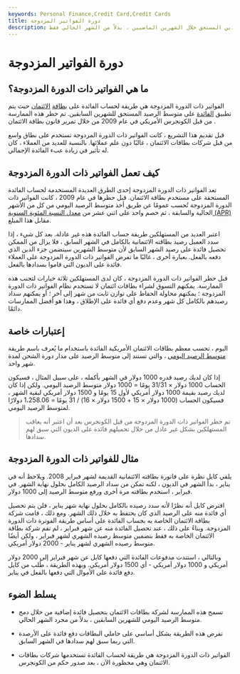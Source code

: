 ```yaml
---
keywords: Personal Finance,Credit Card,Credit Cards
title: دورة الفواتير المزدوجة
description: الفواتير ذات الدورة المزدوجة هي ممارسة محظورة الآن تتمثل في إصدار فواتير لعملاء بطاقات الائتمان عن طريق تحصيل فائدة على متوسط الدين المستحق خلال الشهرين الماضيين ، بدلاً من الشهر الحالي فقط.
---
```


# دورة الفواتير المزدوجة
## ما هي الفواتير ذات الدورة المزدوجة؟

الفواتير ذات الدورة المزدوجة هي طريقة لحساب الفائدة على [بطاقة](/creditcard) [الائتمان](/creditcard) حيث يتم تطبيق [الفائدة](/interest) على متوسط الرصيد المستحق للشهرين السابقين. تم حظر هذه الممارسة من قبل الكونجرس الأمريكي في عام 2009 من خلال تمرير قانون بطاقة الائتمان .

قبل تقديم هذا التشريع ، كانت الفواتير ذات الدورة المزدوجة تستخدم على نطاق واسع من قبل شركات بطاقات الائتمان ، غالبًا دون علم عملائها. بالنسبة للعديد من العملاء ، كان له تأثير في زيادة عبء الفائدة الإجمالي.

## كيف تعمل الفواتير ذات الدورة المزدوجة

تعد الفواتير ذات الدورة المزدوجة إحدى الطرق العديدة المستخدمة لحساب الفائدة المستحقة على مستخدم بطاقة الائتمان. قبل حظرها في عام 2009 ، كانت الفواتير ذات الدورة المزدوجة تُحسب عمومًا عن طريق أخذ متوسط الرصيد اليومي من كل من الأشهر الحالية والسابقة ، ثم خصم واحد على اثني عشر من [معدل النسبة المئوية السنوية (APR)](/apr) مقابل هذا المبلغ.

اعتبر العديد من المستهلكين طريقة حساب الفائدة هذه غير عادلة. بعد كل شيء ، إذا سدد العميل رصيد بطاقته الائتمانية بالكامل في الشهر السابق ، فلا يزال من الممكن تحصيل فائدة على رصيد الشهر السابق لأن متوسط الشهرين سيتضمن جزء الدين الذي دفعه بالفعل. بعبارة أخرى ، غالبًا ما تفرض الفواتير ذات الدورة المزدوجة على العملاء فائدة على الديون التي قاموا بسدادها بالفعل.

قبل حظر الفواتير ذات الدورة المزدوجة ، كان لدى المستهلكين ثلاثة خيارات لتجنب هذه الممارسة. يمكنهم التسوق لشراء بطاقات ائتمان لا تستخدم نظام الفواتير ذات الدورة المزدوجة ؛ يمكنهم محاولة الحفاظ على توازن ثابت من شهر إلى آخر ؛ أو يمكنهم سداد رصيدهم بالكامل كل شهر وعدم دفع أي فائدة على الإطلاق ، وهذا هو أفضل الممارسات دائمًا.

## إعتبارات خاصة

اليوم ، تحسب معظم بطاقات الائتمان الأمريكية الفائدة باستخدام ما يُعرف باسم طريقة [متوسط الرصيد اليومي](/averagedailybalance) ، والتي تستند إلى متوسط الرصيد على مدار دورة الشحن لمدة شهر واحد.

إذا كان لديك رصيد قدره 1000 دولار في الشهر بأكمله ، على سبيل المثال ، فسيكون الحساب 1000 دولار × 31/31 يومًا = 1000 دولار متوسط الرصيد اليومي. ولكن إذا كان لديك رصيد بقيمة 1000 دولار أمريكي لأول 15 يومًا و 1500 دولار أمريكي لبقية الشهر ، فسيكون الحساب (1000 دولار × 15 + 1500 دولار × 16) / 31 يومًا = 1،258.06 دولارًا لمتوسط الرصيد اليومي.

> تم حظر الفواتير ذات الدورة المزدوجة من قبل الكونجرس بعد أن اعتبر أنه يعاقب المستهلكين بشكل غير عادل من خلال تحميلهم فائدة على الديون التي سبق لهم سدادها.

>

## مثال للفواتير ذات الدورة المزدوجة

يلقي كايل نظرة على فاتورة بطاقته الائتمانية القديمة لشهر فبراير 2008. ويلاحظ أنه في يناير ، بدأ الشهر في الديون ، لكنه تمكن من سداد الرصيد الكامل بحلول نهاية الشهر. في فبراير ، استخدم بطاقته مرة أخرى ورفع متوسط الرصيد إلى 1000 دولار.

افترض كايل أنه نظرًا لأنه سدد رصيده بالكامل بحلول نهاية شهر يناير ، فلن يتم تحصيل أي فائدة منه على الرصيد الذي كان يحتفظ به خلال ذلك الشهر. ومع ذلك ، قامت شركة بطاقة الائتمان الخاصة به بحساب الفائدة على أساس طريقة الفوترة ذات الدورة المزدوجة. وبناءً على ذلك ، عند تحصيل الفائدة منه عن شهر فبراير ، لم تقم شركة بطاقة الائتمان الخاصة به فقط بتضمين متوسط رصيده الشهري لشهر فبراير ، ولكن أيضًا متوسط رصيده الشهري لشهر يناير - 2000 دولار أمريكي.

وبالتالي ، استندت مدفوعات الفائدة التي دفعها كايل عن شهر فبراير إلى 2000 دولار أمريكي و 1000 دولار أمريكي - أي 1500 دولار أمريكي. وبهذه الطريقة ، طُلب من كايل دفع فائدة على الأموال التي دفعها بالفعل في يناير.

## يسلط الضوء

- تسمح هذه الممارسة لشركة بطاقات الائتمان بتحصيل فائدة إضافية من خلال دمج متوسط الرصيد اليومي للشهرين السابقين ، بدلاً من مجرد الشهر الحالي.

- تفرض هذه الطريقة بشكل أساسي على حاملي البطاقات دفع فائدة على الأرصدة التي ربما سبق لهم سدادها في الشهر السابق.

- الفواتير ذات الدورة المزدوجة هي طريقة لحساب الفائدة تستخدمها شركات بطاقات الائتمان وهي محظورة الآن ، بعد صدور حكم من الكونجرس.

